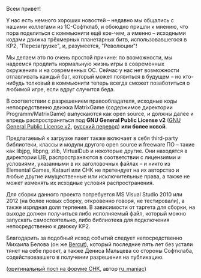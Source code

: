 ﻿Всем привет!

У нас есть немного хороших новостей – недавно мы общались с нашими коллегами из 1С-Софтклаб, и обоюдно пришли к мнению, что пора поделиться с коммьюнити ещё кое-чем, а именно – исходными кодами движка трёхмерных планетарных битв, использовавшегося в КР2, "Перезагрузке", и, разумеется, "Революции"!

Мы делаем это по очень простой причине: по возможности, мы надеемся продлить нормальную жизнь игры в современных окружениях и на современных ОС. Сейчас у нас нет возможности отлавливать каждый баг, который может появиться в будущем – но кто-нибудь толковый в коммьюнити теперь всегда сможет позаботиться о любимой игре, если вдруг случится беда.

В соответствии с разрешением правообладателя, исходные коды непосредственно движка MatrixGame (содержимое директории Programm/MatrixGame) выпускаются как open source, и должны далее и впредь распространяться под **GNU General Public License v2** ([GNU General Public License v2](https://www.gnu.org/licenses/old-licenses/gpl-2.0.en.html), [русский перевод](https://www.gnu.org/licenses/old-licenses/gpl-2.0.ru.html)) **или более новой**.

Предлагаемый к загрузке пакет также включает в себя third-party библиотеки, классы и модули другого open source и freeware ПО – такие как libjpg, libpng, zlib, VirtualDub и некоторые другие. Они находятся в директории LIB, распространяются в соответствии с лицензиями и условиями, указанными в их заголовочных файлах – и никто из Elemental Games, Katauri или СНК не претендует на их авторство и любые другие имущественные или исключительные права, а также не может изменять их исходные условия распространения.

Для сборки данного проекта потребуется MS Visual Studio 2010 или 2012 (на более новых сборку, откровенно говоря, не тестировали), а также изрядная доля терпения. В зависимости от таргета для сборки, на выходе должен получиться либо исполняемый файл, который можно запускать самостоятельно, либо библиотека для подключения непосредственно к движку КР2.

Благодарить за подобный исход событий следует непосредственно Михаила Белова (он же [Bercut](https://snk-games.net/forums/memberlist.php?mode=viewprofile&u=59)), который последние пять лет без устали тянет на себе проект, а также Дениса Мальцева со стороны Софтклаба, содействовавшего в получении разрешения на публикацию.

([оригинальный пост на форуме СНК](https://snk-games.net/forums/viewtopic.php?p=179826), автор [ru_maniac](https://snk-games.net/forums/memberlist.php?mode=viewprofile&u=2))